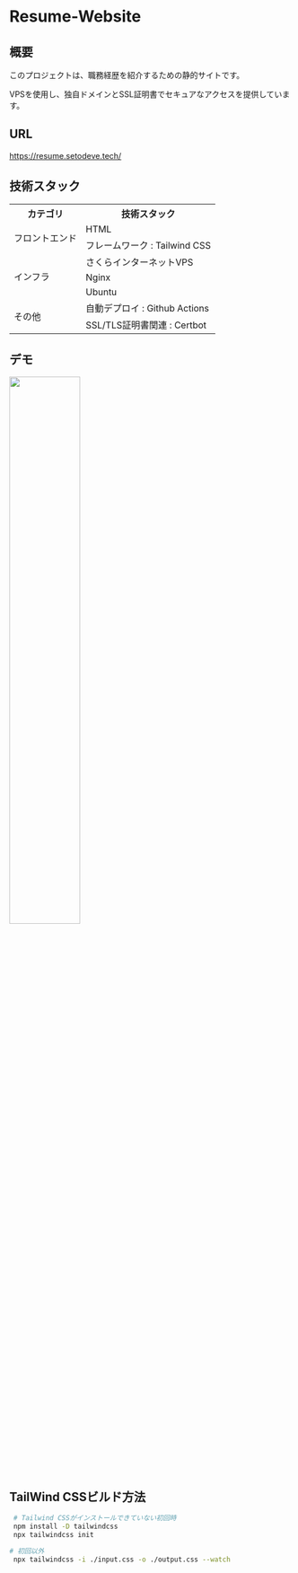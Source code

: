 # Resume-Website

## 概要
このプロジェクトは、職務経歴を紹介するための静的サイトです。

VPSを使用し、独自ドメインとSSL証明書でセキュアなアクセスを提供しています。

## URL
https://resume.setodeve.tech/

## 技術スタック
<table>
<tr>
  <th>カテゴリ</th>
  <th>技術スタック</th>
</tr>
<tr>
  <td rowspan=2>フロントエンド</td>
  <td>HTML</td>
</tr>
<tr>
  <td>フレームワーク : Tailwind CSS</td>
</tr>
<tr>
  <td rowspan=3>インフラ</td>
  <td>さくらインターネットVPS</td>
</tr>
<tr>
  <td>Nginx</td>
</tr>
<tr>
  <td>Ubuntu</td>
</tr>
<tr>
  <td rowspan=3>その他</td>
  <td>自動デプロイ : Github Actions</td>
</tr>
<tr>
  <td>SSL/TLS証明書関連 : Certbot</td>
</tr>
</table>

## デモ
<img width=50% src="https://github.com/setodeve/Video-Compressor-Service/assets/83833293/064297a6-e566-4cbc-b464-315dde554567" alt="">

## TailWind CSSビルド方法
```bash
 # Tailwind CSSがインストールできていない初回時
 npm install -D tailwindcss
 npx tailwindcss init

# 初回以外
 npx tailwindcss -i ./input.css -o ./output.css --watch
```
